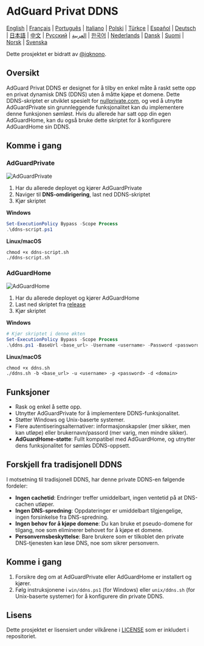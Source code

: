 # AdGuard Privat DDNS

[English](readme.md) | [Français](readme.fr.md) | [Português](readme.pt.md) | [Italiano](readme.it.md) | [Polski](readme.pl.md) | [Türkçe](readme.tr.md) | [Español](readme.es.md) | [Deutsch](readme.de.md) | [日本語](readme.ja.md) | [中文](readme.zh.md) | [Русский](readme.ru.md) | [العربية](readme.ar.md) | [한국어](readme.ko.md) | [Nederlands](readme.nl.md) | [Dansk](readme.da.md) | [Suomi](readme.fi.md) | [Norsk](readme.no.md) | [Svenska](readme.sv.md)

Dette prosjektet er bidratt av [@jqknono](https://github.com/jqknono).

## Oversikt

AdGuard Privat DDNS er designet for å tilby en enkel måte å raskt sette opp en privat dynamisk DNS (DDNS) uten å måtte kjøpe et domene.
Dette DDNS-skriptet er utviklet spesielt for [nullprivate.com](https://nullprivate.com), og ved å utnytte AdGuardPrivate sin grunnleggende funksjonalitet kan du implementere denne funksjonen sømløst.
Hvis du allerede har satt opp din egen AdGuardHome, kan du også bruke dette skriptet for å konfigurere AdGuardHome sin DDNS.

## Komme i gang

### AdGuardPrivate

![AdGuardPrivate](./assets/nullprivate.webp)

1. Har du allerede deployet og kjører AdGuardPrivate
2. Naviger til **DNS-omdirigering**, last ned DDNS-skriptet
3. Kjør skriptet

**Windows**

```powershell
Set-ExecutionPolicy Bypass -Scope Process
.\ddns-script.ps1
```

**Linux/macOS**

```shell
chmod +x ddns-script.sh
./ddns-script.sh
```

### AdGuardHome

![AdGuardHome](./assets/adguardhome.webp)

1. Har du allerede deployet og kjører AdGuardHome
2. Last ned skriptet fra [release](https://github.com/AdGuardPrivate/nullprivate-ddns/releases)
3. Kjør skriptet

**Windows**

```powershell
# Kjør skriptet i denne økten
Set-ExecutionPolicy Bypass -Scope Process
.\ddns.ps1 -BaseUrl <base_url> -Username <username> -Password <password> -Domain <domain>
```

**Linux/macOS**

```shell
chmod +x ddns.sh
./ddns.sh -b <base_url> -u <username> -p <password> -d <domain>
```

## Funksjoner

- Rask og enkel å sette opp.
- Utnytter AdGuardPrivate for å implementere DDNS-funksjonalitet.
- Støtter Windows og Unix-baserte systemer.
- Flere autentiseringsalternativer: informasjonskapsler (mer sikker, men kan utløpe) eller brukernavn/passord (mer varig, men mindre sikker).
- **AdGuardHome-støtte**: Fullt kompatibel med AdGuardHome, og utnytter dens funksjonalitet for sømløs DDNS-oppsett.

## Forskjell fra tradisjonell DDNS

I motsetning til tradisjonell DDNS, har denne private DDNS-en følgende fordeler:

- **Ingen cachetid**: Endringer treffer umiddelbart, ingen ventetid på at DNS-cachen utløper.
- **Ingen DNS-spredning**: Oppdateringer er umiddelbart tilgjengelige, ingen forsinkelse fra DNS-spredning.
- **Ingen behov for å kjøpe domene**: Du kan bruke et pseudo-domene for tilgang, noe som eliminerer behovet for å kjøpe et domene.
- **Personvernsbeskyttelse**: Bare brukere som er tilkoblet den private DNS-tjenesten kan løse DNS, noe som sikrer personvern.

## Komme i gang

1. Forsikre deg om at AdGuardPrivate eller AdGuardHome er installert og kjører.
2. Følg instruksjonene i `win/ddns.ps1` (for Windows) eller `unix/ddns.sh` (for Unix-baserte systemer) for å konfigurere din private DDNS.

## Lisens

Dette prosjektet er lisensiert under vilkårene i [LICENSE](LICENSE) som er inkludert i repositoriet.